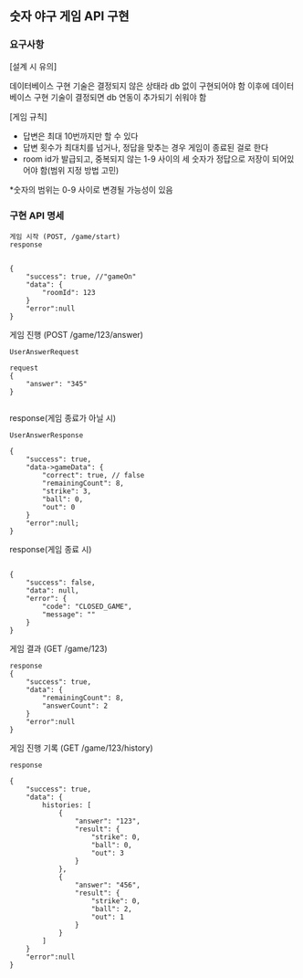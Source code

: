 ## 숫자 야구 게임 API 구현

### 요구사항

[설계 시 유의]

데이터베이스 구현 기술은 결정되지 않은 상태라 db 없이 구현되어야 함 이후에 데이터베이스 구현 기술이 결정되면 db 연동이 추가되기 쉬워야 함

[게임 규칙]

- 답변은 최대 10번까지만 할 수 있다
- 답변 횟수가 최대치를 넘거나, 정답을 맞추는 경우 게임이 종료된 걸로 한다
- room id가 발급되고, 중복되지 않는 1-9 사이의 세 숫자가 정답으로 저장이 되어있어야 함(범위 지정 방법 고민)

*숫자의 범위는 0-9 사이로 변경될 가능성이 있음

### 구현 API 명세

```
게임 시작 (POST, /game/start)
response


{
    "success": true, //"gameOn"
    "data": {
        "roomId": 123
    }
    "error":null 
}
```

게임 진행 (POST /game/123/answer)

```
UserAnswerRequest

request
{
    "answer": "345"
}


```

response(게임 종료가 아닐 시)

```
UserAnswerResponse

{
    "success": true,
    "data->gameData": { 
        "correct": true, // false
        "remainingCount": 8,
        "strike": 3,
        "ball": 0,
        "out": 0
    }
	"error":null; 
}
```

response(게임 종료 시)

```

{
    "success": false,
    "data": null,
    "error": {
        "code": "CLOSED_GAME",
        "message": ""
    }
}

```

게임 결과 (GET /game/123)

```
response
{
    "success": true,
    "data": {
        "remainingCount": 8,
        "answerCount": 2
    }
    "error":null
}

```

게임 진행 기록 (GET /game/123/history)

```
response

{
    "success": true,
    "data": {
        histories: [
            {
                "answer": "123",
                "result": {
                    "strike": 0,
                    "ball": 0,
                    "out": 3
                }
            },
            {
                "answer": "456",
                "result": {
                    "strike": 0,
                    "ball": 2,
                    "out": 1
                }
            }
        ]
    }
    "error":null
}
```
